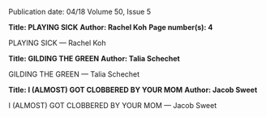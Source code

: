 Publication date: 04/18
Volume 50, Issue 5

**Title: PLAYING SICK**
**Author: Rachel Koh**
**Page number(s): 4**

PLAYING SICK — Rachel Koh


**Title: GILDING THE GREEN**
**Author: Talia Schechet**

GILDING THE GREEN — Talia Schechet


**Title: I (ALMOST) GOT CLOBBERED BY YOUR MOM**
**Author: Jacob Sweet**

I (ALMOST) GOT CLOBBERED BY YOUR MOM — Jacob Sweet
